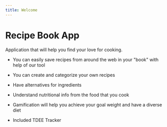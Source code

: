 ```yaml
---
title: Welcome
---
```


# Recipe Book App

Application that will help you find your love for cooking.

- You can easily save recipes from around the web in your "book" with help of our tool

- You can create and categorize your own recipes

- Have alternatives for ingredients

- Understand nutritional info from the food that you cook

- Gamification will help you achieve your goal weight and have a diverse diet

- Included TDEE Tracker

